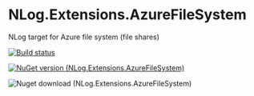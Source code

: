 # NLog.Extensions.AzureFileSystem
NLog target for Azure file system (file shares)

[![Build status](https://ci.appveyor.com/api/projects/status/3u2517drfngeswe0?svg=true)](https://ci.appveyor.com/project/lucianaparaschivei/nlog-extensions-azurefilesystem)

[![NuGet version (NLog.Extensions.AzureFileSystem)](https://img.shields.io/nuget/v/NLog.Extensions.AzureFileSystem.svg?style=flat-square)](https://www.nuget.org/packages/NLog.Extensions.AzureFileSystem/)

![Nuget download (NLog.Extensions.AzureFileSystem)](https://img.shields.io/nuget/dt/NLog.Extensions.AzureFileSystem)
